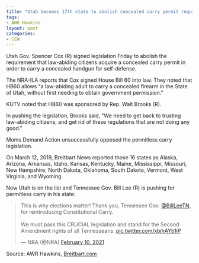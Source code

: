```yaml
---
title: "Utah becomes 17th state to abolish concealed carry permit requirement"
tags:
- AWR Hawkins
layout: post
categories:
- CCW
---
```


Utah Gov. Spencer Cox (R) signed legislation Friday to abolish the requirement that law-abiding citizens acquire a concealed carry permit in order to carry a concealed handgun for self-defense.

The NRA-ILA reports that Cox signed House Bill 60 into law. They noted that HB60 allows "a law-abiding adult to carry a concealed firearm in the State of Utah, without first needing to obtain government permission."

KUTV noted that HB60 was sponsored by Rep. Walt Brooks (R).

In pushing the legislation, Brooks said, "We need to get back to trusting law-abiding citizens, and get rid of these regulations that are not doing any good."

Moms Demand Action unsuccessfully opposed the permitless carry legislation.

On March 12, 2019, Breitbart News reported those 16 states as Alaska, Arizona, Arkansas, Idaho, Kansas, Kentucky, Maine, Mississippi, Missouri, New Hampshire, North Dakota, Oklahoma, South Dakota, Vermont, West Virginia, and Wyoming.

Now Utah is on the list and Tennessee Gov. Bill Lee (R) is pushing for permitless carry in his state:

<blockquote class="twitter-tweet"><p lang="en" dir="ltr">This is why elections matter! Thank you, Tennessee Gov. <a href="https://twitter.com/BillLeeTN">@BillLeeTN</a>, for reintroducing Constitutional Carry. <br><br>We must pass this CRUCIAL legislation and stand for the Second Amendment rights of all Tennesseans. <a href="https://t.co/xbjhAYb1iP">pic.twitter.com/xbjhAYb1iP</a></p>&mdash; NRA (@NRA) <a href="https://twitter.com/NRA/status/1359607865640681479">February 10, 2021</a></blockquote> <script async src="https://platform.x.com/widgets.js" charset="utf-8"></script>

Source: AWR Hawkins, [Breitbart.com](https://www.breitbart.com/politics/2021/02/12/utah-becomes-17th-state-to-abolish-concealed-carry-permit-requirement/)
